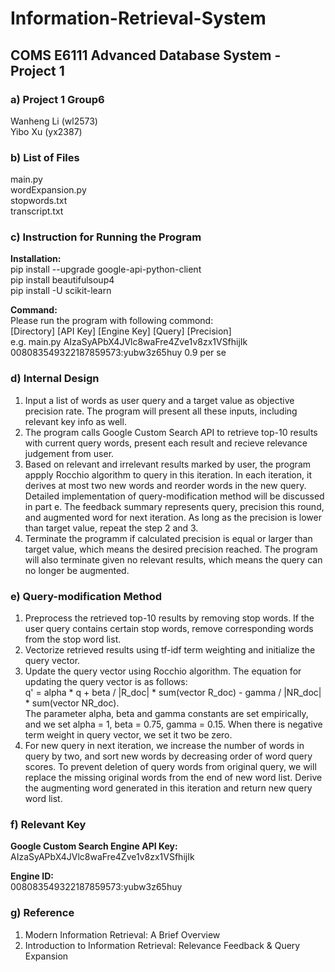 # Information-Retrieval-System
## COMS E6111 Advanced Database System - Project 1  
### a) Project 1 Group6
  Wanheng Li (wl2573)    
  Yibo Xu (yx2387)
### b) List of Files    
main.py   
wordExpansion.py     
stopwords.txt       
transcript.txt
### c) Instruction for Running the Program
**Installation:**         
pip install --upgrade google-api-python-client    
pip install beautifulsoup4     
pip install -U scikit-learn     

**Command:**    
Please run the program with following commond:    
[Directory]   [API Key] [Engine Key] [Query] [Precision]      
e.g. main.py AIzaSyAPbX4JVlc8waFre4Zve1v8zx1VSfhijIk 008083549322187859573:yubw3z65huy 0.9 per se
### d) Internal Design        
1. Input a list of words as user query and a target value as objective precision rate. The program will present all these inputs, including relevant key info as well.        
2. The program calls Google Custom Search API to retrieve top-10 results with current query words, present each result and recieve relevance judgement from user.        
3. Based on relevant and irrelevant results marked by user, the program appply Rocchio algorithm to query in this iteration. In each iteration, it derives at most two new words and reorder words in the new query. Detailed implementation of query-modification method will be discussed in part e. The feedback summary represents query, precision this round, and augmented word for next iteration. As long as the precision is lower than target value, repeat the step 2 and 3.
4. Terminate the programm if calculated precision is equal or larger than target value, which means the desired precision reached. The program will also terminate given no relevant results, which means the query can no longer be augmented.        
### e) Query-modification Method        
1. Preprocess the retrieved top-10 results by removing stop words. If the user query contains certain stop words, remove corresponding words from the stop word list.       
2. Vectorize retrieved results using tf-idf term weighting and initialize the query vector.      
3. Update the query vector using Rocchio algorithm. The equation for updating the query vector is as follows:      
q' = alpha * q + beta / |R_doc| * sum(vector R_doc) - gamma / |NR_doc| * sum(vector NR_doc).       
The parameter alpha, beta and gamma constants are set empirically, and we set alpha = 1, beta = 0.75, gamma = 0.15.
When there is negative term weight in query vector, we set it two be zero.
4. For new query in next iteration, we increase the number of words in query by two, and sort new words by decreasing order of word query scores.
To prevent deletion of query words from original query, we will replace the missing original words from the end of new word list. Derive the augmenting word generated in this iteration and return new query word list.
### f) Relevant Key
**Google Custom Search Engine API Key:**      
AIzaSyAPbX4JVlc8waFre4Zve1v8zx1VSfhijIk       
        
**Engine ID:**        
008083549322187859573:yubw3z65huy
### g) Reference        
1. Modern Information Retrieval: A Brief Overview
2. Introduction to Information Retrieval: Relevance Feedback & Query Expansion

